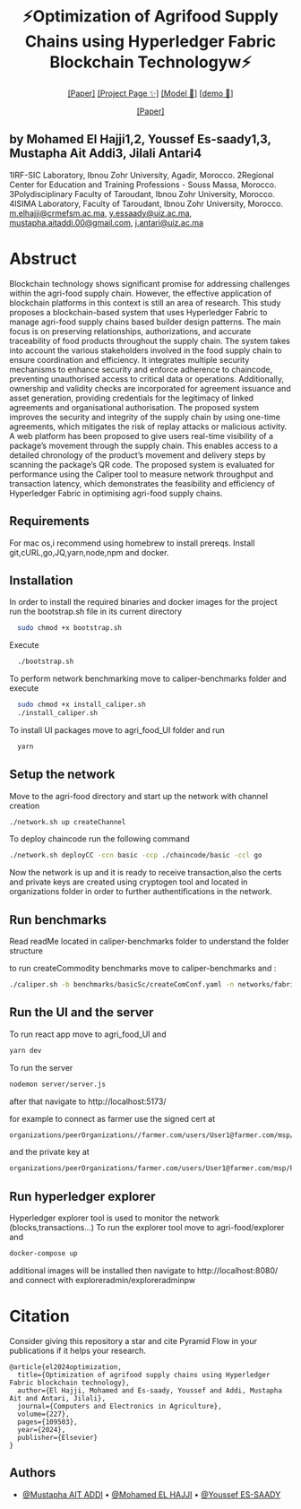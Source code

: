  
<div align="center">

# ⚡️Optimization of Agrifood Supply Chains using Hyperledger Fabric Blockchain Technologyw⚡️

[[Paper]](https://arxiv.org/abs/2410.05954) [[Project Page ✨]](https://pyramid-flow.github.io) [[Model 🚀]](https://huggingface.co/rain1011/pyramid-flow-sd3) [[demo 🤗](https://huggingface.co/spaces/Pyramid-Flow/pyramid-flow)]

[[Paper]](https://www.sciencedirect.com/science/article/pii/S0168169924008949)

</div>


## by Mohamed El Hajji1,2, Youssef Es-saady1,3, Mustapha Ait Addi3,  Jilali Antari4
1IRF-SIC Laboratory, Ibnou Zohr University, Agadir, Morocco.
2Regional Center for Education and Training Professions - Souss Massa, Morocco. 
3Polydisciplinary Faculty of Taroudant, Ibnou Zohr University,  Morocco.
4ISIMA Laboratory, Faculty of Taroudant, Ibnou Zohr University,  Morocco.
m.elhajji@crmefsm.ac.ma, y.essaady@uiz.ac.ma, mustapha.aitaddi.00@gmail.com, j.antari@uiz.ac.ma

# Abstruct 
Blockchain technology shows significant promise for addressing challenges within the agri-food supply chain. However, the effective application of blockchain platforms in this context is still an area of research. This study proposes a blockchain-based system that uses Hyperledger Fabric to manage agri-food supply chains based builder design patterns. The main focus is on preserving relationships, authorizations, and accurate traceability of food products throughout the supply chain. The system takes into account the various stakeholders involved in the food supply chain to ensure coordination and efficiency. It integrates multiple security mechanisms to enhance security and enforce adherence to chaincode, preventing unauthorised access to critical data or operations. Additionally, ownership and validity checks are incorporated for agreement issuance and asset generation, providing credentials for the legitimacy of linked agreements and organisational authorisation. The proposed system improves the security and integrity of the supply chain by using one-time agreements, which mitigates the risk of replay attacks or malicious activity. A web platform has been proposed to give users real-time visibility of a package’s movement through the supply chain. This enables access to a detailed chronology of the product’s movement and delivery steps by scanning the package’s QR code. The proposed system is evaluated for performance using the Caliper tool to measure network throughput and transaction latency, which demonstrates the feasibility and efficiency of Hyperledger Fabric in optimising agri-food supply chains.

## Requirements
For mac os,i recommend using homebrew to install prereqs.
Install git,cURL,go,JQ,yarn,node,npm and docker.

## Installation

In order to install the required binaries and docker images for the project run the bootstrap.sh file in its current directory
```bash
  sudo chmod +x bootstrap.sh
```
Execute
```bash
  ./bootstrap.sh
```
To perform network benchmarking move to caliper-benchmarks folder and execute
```bash
  sudo chmod +x install_caliper.sh
  ./install_caliper.sh
```
To install UI packages move to agri_food_UI folder and run
```bash
  yarn
```
## Setup the network
Move to the agri-food directory and start up the network with channel creation
```bash
./network.sh up createChannel
```
To deploy chaincode run the following command
```bash
./network.sh deployCC -ccn basic -ccp ./chaincode/basic -ccl go
```
Now the network is up and it is ready to receive transaction,also the certs and private keys are created using cryptogen tool and located in organizations folder in order to further authentifications in the network.

## Run benchmarks
Read readMe located in caliper-benchmarks folder to understand the folder structure

to run createCommodity benchmarks move to caliper-benchmarks and :
```bash
./caliper.sh -b benchmarks/basicSc/createComConf.yaml -n networks/fabric/farmerNetworkConf.yaml
```

## Run the UI and the server
To run react app move to agri_food_UI and
```bash
yarn dev
```
To run the server
```bash
nodemon server/server.js
```
after that navigate to http://localhost:5173/

for example to connect as farmer use the signed cert at
```bash
organizations/peerOrganizations//farmer.com/users/User1@farmer.com/msp/signcerts/
```
and the private key at
```bash
organizations/peerOrganizations/farmer.com/users/User1@farmer.com/msp/keystore/
```
## Run hyperledger explorer
Hyperledger explorer tool is used to monitor the network (blocks,transactions...)
To run the explorer tool move to agri-food/explorer and
```bash
docker-compose up
```
additional images will be installed
then navigate to http://localhost:8080/ and connect with
exploreradmin/exploreradminpw


# Citation
Consider giving this repository a star and cite Pyramid Flow in your publications if it helps your research.
```
@article{el2024optimization,
  title={Optimization of agrifood supply chains using Hyperledger Fabric blockchain technology},
  author={El Hajji, Mohamed and Es-saady, Youssef and Addi, Mustapha Ait and Antari, Jilali},
  journal={Computers and Electronics in Agriculture},
  volume={227},
  pages={109503},
  year={2024},
  publisher={Elsevier}
}
```
## Authors
- [@Mustapha AIT ADDI](https://github.com/artiumrexbellator) • [@Mohamed EL HAJJI](https://github.com/pr-elhajji) • [@Youssef ES-SAADY](https://github.com/essaady)


